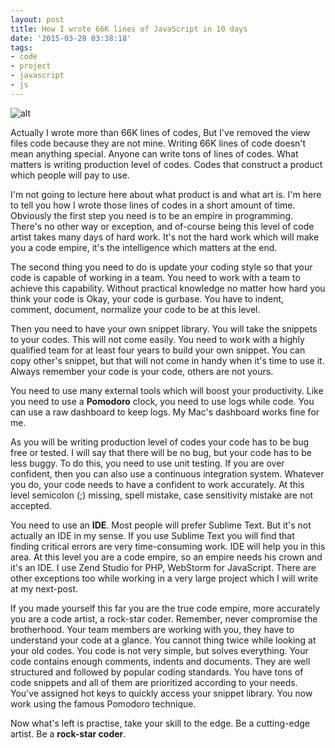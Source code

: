 ```yaml
---
layout: post
title: How I wrote 66K lines of JavaScript in 10 days
date: '2015-03-28 03:38:18'
tags:
- code
- project
- javascript
- js
---
```


![alt](/content/images/2015/Mar/4995737599_0f6f878846_z.jpg)

Actually I wrote more than 66K lines of codes, But I've removed the view files code because they are not mine. Writing 66K lines of code doesn't mean anything special. Anyone can write tons of lines of codes. What matters is writing production level of codes. Codes that construct a product which people will pay to use.

I'm not going to lecture here about what product is and what art is. I'm here to tell you how I wrote those lines of codes in a short amount of time. Obviously the first step you need is to be an empire in programming. There's no other way or exception, and of-course being this level of code artist takes many days of hard work. It's not the hard work which will make you a code empire, it's the intelligence which matters at the end.

The second thing you need to do is update your coding style so that your code is capable of working in a team. You need to work with a team to achieve this capability. Without practical knowledge no matter how hard you think your code is Okay, your code is gurbase. You have to indent, comment, document, normalize your code to be at this level.

Then you need to have your own snippet library. You will take the snippets to your codes. This will not come easily. You need to work with a highly qualified team for at least four years to build your own snippet. You can copy other's snippet, but that will not come in handy when it's time to use it. Always remember your code is your code, others are not yours.

You need to use many external tools which will boost your productivity. Like you need to use a **Pomodoro** clock, you need to use logs while code. You can use a raw dashboard to keep logs. My Mac's dashboard works fine for me.

As you will be writing production level of codes your code has to be bug free or tested. I will say that there will be no bug, but your code has to be less buggy. To do this, you need to use unit testing. If you are over confident, then you can also use a continuous integration system. Whatever you do, your code needs to have a confident to work accurately. At this level semicolon (;) missing, spell mistake, case sensitivity mistake are not accepted.

You need to use an **IDE**. Most people will prefer Sublime Text. But it's not actually an IDE in my sense. If you use Sublime Text you will find that finding critical errors are very time-consuming work. IDE will help you in this area. At this level you are a code empire, so an empire needs his crown and it's an IDE. I use Zend Studio for PHP, WebStorm for JavaScript. There are other exceptions too while working in a very large project which I will write at my next-post.

If you made yourself this far you are the true code empire, more accurately you are a code artist, a rock-star coder. Remember, never compromise the brotherhood. Your team members are working with you, they have to understand your code at a glance. You cannot thing twice while looking at your old codes. You code is not very simple, but solves everything. Your code contains enough comments, indents and documents. They are well structured and followed by popular coding standards. You have tons of code snippets and all of them are prioritized according to your needs. You've assigned hot keys to quickly access your snippet library. You now work using the famous Pomodoro technique.

Now what's left is practise, take your skill to the edge. Be a cutting-edge artist. Be a **rock-star coder**.